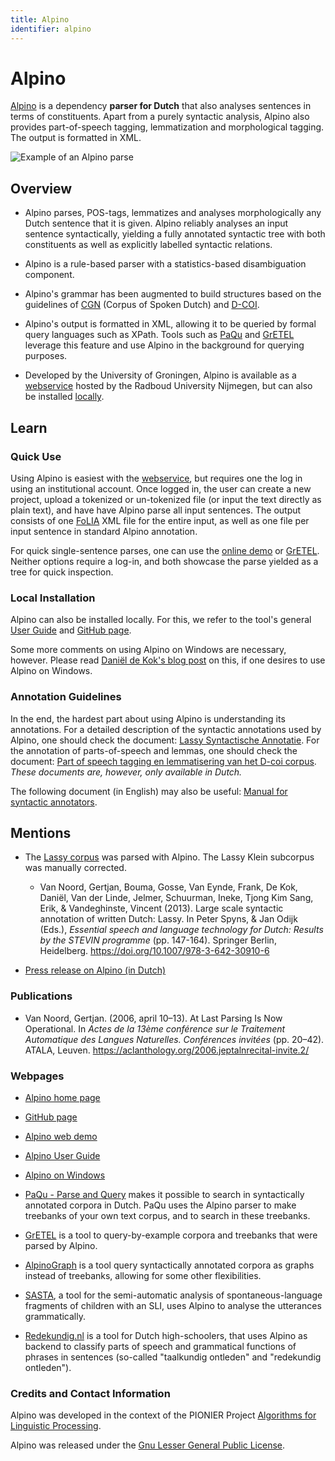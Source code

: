 ```yaml
---
title: Alpino
identifier: alpino
---
```


# Alpino

[Alpino](https://urd2.let.rug.nl/~vannoord/alp/Alpino/) is a dependency **parser for Dutch** that also analyses sentences in terms of constituents. Apart from a purely syntactic analysis, Alpino also provides part-of-speech tagging, lemmatization and morphological tagging. The output is formatted in XML.


![Example of an Alpino parse](./../media/alpino/example_parse.png)



## Overview

* Alpino parses, POS-tags, lemmatizes and analyses morphologically any Dutch sentence that it is given. Alpino reliably analyses an input sentence syntactically, yielding a fully annotated syntactic tree with both constituents as well as explicitly labelled syntactic relations.

* Alpino is a rule-based parser with a statistics-based disambiguation component.

* Alpino's grammar has been augmented to build structures based on the guidelines
of [CGN](https://www.ineo.tools/resources/corpus-gesproken-nederlands) (Corpus of Spoken Dutch) and [D-COI](https://www.let.rug.nl/~vannoord/DCOI/).

* Alpino's output is formatted in XML, allowing it to be queried by formal query languages such as XPath. Tools such as [PaQu](https://www.ineo.tools/resources/paqu) and [GrETEL](https://www.ineo.tools/resources/gretel) leverage this feature and use Alpino in the background for querying purposes.

* Developed by the University of Groningen, Alpino is available as a [webservice](https://webservices.cls.ru.nl/alpino/) hosted by the Radboud University Nijmegen, but can also be installed [locally](https://github.com/rug-compling/alpino).







## Learn

### Quick Use
Using Alpino is easiest with the [webservice](https://webservices.cls.ru.nl/alpino/), but requires one the log in using an institutional account. Once logged in, the user can create a new project, upload a tokenized or un-tokenized file (or input the text directly as plain text), and have have Alpino parse all input sentences. The output consists of one [FoLIA](https://www.ineo.tools/resources/folia) XML file for the entire input, as well as one file per input sentence in standard Alpino annotation.

For quick single-sentence parses, one can use the [online demo](https://urd2.let.rug.nl/~vannoord/bin/alpino) or [GrETEL](https://www.ineo.tools/resources/gretel). Neither options require a log-in, and both showcase the parse yielded as a tree for quick inspection.

### Local Installation

Alpino can also be installed locally. For this, we refer to the tool's general [User Guide](https://urd2.let.rug.nl/~vannoord/alp/Alpino/AlpinoUserGuide.html) and [GitHub page](https://github.com/rug-compling/alpino).

Some more comments on using Alpino on Windows are necessary, however. Please read [Daniël de Kok's blog post](https://danieldk.eu/running-the-alpino-parser-on-windows-10/) on this, if one desires to use Alpino on Windows.

### Annotation Guidelines

In the end, the hardest part about using Alpino is understanding its annotations. For a detailed description of the syntactic annotations used by Alpino, one should check the document: [Lassy Syntactische Annotatie](https://www.let.rug.nl/vannoord/Lassy/sa-man_lassy.pdf). For the annotation of parts-of-speech and lemmas, one should check the document: [Part of speech tagging en lemmatisering van het D-coi corpus](https://www.let.rug.nl/vannoord/Lassy/POS_manual.pdf). *These documents are, however, only available in Dutch.*

The following document (in English) may also be useful: [Manual for syntactic annotators](https://www.let.rug.nl/~vannoord/DCOI/AnnotationGuide.html).




## Mentions

* The [Lassy corpus](https://www.let.rug.nl/~vannoord/Lassy/) was parsed with Alpino. The Lassy Klein subcorpus was manually corrected.
  * Van Noord, Gertjan, Bouma, Gosse, Van Eynde, Frank, De Kok, Daniël, Van der Linde, Jelmer, Schuurman, Ineke, Tjong Kim Sang, Erik, & Vandeghinste, Vincent (2013). Large scale syntactic annotation of written Dutch: Lassy. In Peter Spyns, & Jan Odijk (Eds.), *Essential speech and language technology for Dutch: Results by the STEVIN programme* (pp. 147-164). Springer Berlin, Heidelberg. https://doi.org/10.1007/978-3-642-30910-6

* [Press release on Alpino (in Dutch)](https://www.rug.nl/news/2011/01/alpino_011)

### Publications

* Van Noord, Gertjan. (2006, april 10–13). At Last Parsing Is Now Operational. In *Actes de la 13ème conférence sur le Traitement Automatique des Langues Naturelles. Conférences invitées* (pp. 20–42). ATALA, Leuven. https://aclanthology.org/2006.jeptalnrecital-invite.2/

### Webpages

* [Alpino home page](https://urd2.let.rug.nl/~vannoord/alp/Alpino/)
* [GitHub page](https://github.com/rug-compling/alpino)
* [Alpino web demo](https://urd2.let.rug.nl/~vannoord/bin/alpino)
* [Alpino User Guide](https://urd2.let.rug.nl/~vannoord/alp/Alpino/AlpinoUserGuide.html)
* [Alpino on Windows](https://danieldk.eu/running-the-alpino-parser-on-windows-10/)

* [PaQu - Parse and Query](https://www.ineo.tools/resources/paqu) makes it possible to search in syntactically annotated corpora in Dutch. PaQu uses the Alpino parser to make treebanks of your own text corpus, and to search in these treebanks.

* [GrETEL](https://www.ineo.tools/resources/gretel) is a tool to query-by-example corpora and treebanks that were parsed by Alpino.

* [AlpinoGraph](https://www.ineo.tools/resources/alpinograph) is a tool query syntactically annotated corpora as graphs instead of treebanks, allowing for some other flexibilities.

* [SASTA](https://www.ineo.tools/resources/sasta), a tool for the semi-automatic analysis of spontaneous-language fragments of children with an SLI, uses Alpino to analyse the utterances grammatically.

* [Redekundig.nl](https://redekundig.nl/index.cgi?zin=Het+gaat+regenen+vandaag&mode=redekundig) is a tool for Dutch high-schoolers, that uses Alpino as backend to classify parts of speech and grammatical functions of phrases in sentences (so-called "taalkundig ontleden" and "redekundig ontleden").

### Credits and Contact Information

Alpino was developed in the context of the PIONIER Project [Algorithms for Linguistic Processing](http://www.let.rug.nl/~vannoord/alp/).

Alpino was released under the [Gnu Lesser General Public License](https://www.gnu.org/licenses/lgpl-3.0.en.html).



